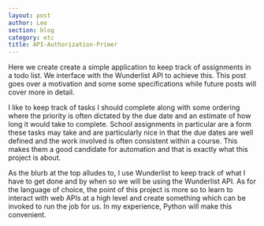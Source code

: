 ```yaml
---
layout: post
author: Leo
section: blog
category: etc
title: API-Authorization-Primer
---
```


Here we create
create a simple application to keep track of assignments in a todo list. We
interface with the Wunderlist API to achieve this. This post goes over a motivation and some
some specifications while future posts will cover more in detail.

I like to keep track of tasks I should complete along with some ordering where the priority is often
dictated by the due date and an estimate of how long it would take to complete. School assignments
in particular are a form these tasks may take and are particularly nice in that the due dates are
well defined and the work involved is often consistent within a course. This makes them a good
candidate for automation and that is exactly what this project is about.

As the blurb at the top alludes to, I use Wunderlist to keep track of what I have to get done and by
when so we will be using the Wunderlist API. As for the language of choice, the point of this project
is more so to learn to interact with web APIs at a high level and create something which can be
invoked to run the job for us. In my experience, Python will make this convenient.
